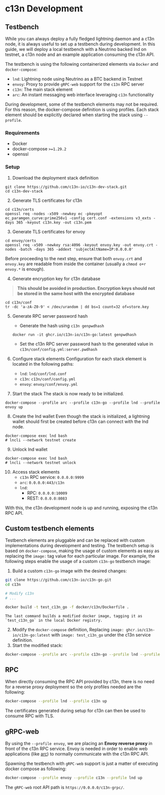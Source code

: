 # c13n Development

## Testbench
While you can always deploy a fully fledged lightning daemon and a c13n node, it is always useful to set up a testbench during development. In this guide, we will deploy a local testbench with a Neutrino backed lnd on testnet, a c13n node and an example application consuming the c13n API.

The testbench is using the following containerized elements via `Docker` and `docker-compose`:

* `lnd`: Lightning node using Neutrino as a BTC backend in Testnet
* `envoy`: Proxy to provide `gRPC-web` support for the `c13n` RPC server
* `c13n`: The main stack element
* `arc`: An instant messaging web interface leveraging `c13n` functionality

During development, some of the testbench elements may not be required. For this reason, the docker-compose definition is using profiles. Each stack element should be explicitly declared when starting the stack using `--profile`.

### Requirements
* Docker
* docker-compose `>=1.29.2`
* openssl

### Setup

1. Download the deployment stack definition
```shell
git clone https://github.com/c13n-io/c13n-dev-stack.git
cd c13n-dev-stack
```

2. Generate TLS certificates for c13n
```shell
cd c13n/certs
openssl req -nodes -x509 -newkey ec -pkeyopt ec_paramgen_curve:prime256v1 -config cert.conf -extensions v3_exts -days 365 -keyout c13n.key -out c13n.pem
```

3. Generate TLS certificates for envoy
```shell
cd envoy/certs
openssl req -x509 -newkey rsa:4096 -keyout envoy.key -out envoy.crt -nodes -batch -days 365 -addext 'subjectAltName=IP:0.0.0.0'
```
Before proceeding to the next step, ensure that both `envoy.crt` and `envoy.key` are readable from inside the container (usually a `chmod o+r envoy.*` is enough).

4. Generate encryption key for c13n database
> **This should be avoided in production. Encryption keys should not be stored in the same host with the encrypted database**
```shell
cd c13n/conf
tr -dc 'a-zA-Z0-9' < /dev/urandom | dd bs=1 count=32 of=store.key
```

5. Generate RPC server password hash
    * Generate the hash using `c13n genpwdhash`
    ```shell
    docker run -it ghcr.io/c13n-io/c13n-go:latest genpwdhash
    ```
    * Set the c13n RPC server password hash to the generated value in `c13n/conf/config.yml:server.pwdhash`

6. Configure stack elements
Configuration for each stack element is located in the following paths:
    * `lnd`: `lnd/conf/lnd.conf`
    * `c13n`: `c13n/conf/config.yml`
    * `envoy`: `envoy/conf/envoy.yml`

7. Start the stack
The stack is now ready to be initialized.
```shell
docker-compose --profile arc --profile c13n-go --profile lnd --profile envoy up
```

8. Create the lnd wallet
Even though the stack is initialized, a lightning wallet should first be created before c13n can connect with the lnd node.
```shell
docker-compose exec lnd bash
# lncli --network testnet create
```

9. Unlock lnd wallet
```shell
docker-compose exec lnd bash
# lncli --network testnet unlock
```

10. Access stack elements
    * `c13n` RPC service: `0.0.0.0:9999`
    * `arc`: `0.0.0.0:443/c13n`
    * `lnd`:
        * RPC: `0.0.0.0:10009`
        * REST: `0.0.0.0:8083`

With this, the c13n development node is up and running, exposing the c13n RPC API.

## Custom testbench elements
Testbench elements are pluggable and can be replaced with custom implementations during development and testing. The testbench setup is based on `docker-compose`, making the usage of custom elements as easy as replacing the `image:` tag value for each particular image. For example, the following steps enable the usage of a custom `c13n-go` testbench image:

1. Build a custom `c13n-go` image with the desired changes:
```bash
git clone https://github.com/c13n-io/c13n-go.git
cd c13n

# Modify c13n
# ...

docker build -t test_c13n_go -f docker/c13n/Dockerfile . 
```

    The last command builds a modified docker image, tagging it as `test_c13n_go` in the local Docker registry.

2. Modify the `docker-compose` definition, Replacing `image: ghcr.io/c13n-io/c13n-go:latest` with `image: test_c13n_go` under the c13n service definition.
3. Start the modified stack:
```bash
docker-compose --profile arc --profile c13n-go --profile lnd --profile envoy up
```

## RPC
When directly consuming the RPC API provided by c13n, there is no need for a reverse proxy deployment so the only profiles needed are the following:

```bash
docker-compose --profile lnd --profile c13n up
```

The certificates generated during setup for c13n can then be used to consume RPC with TLS.

## gRPC-web
By using the `--profile envoy`, we are placing an **Envoy reverse proxy** in front of the c13n RPC service. Envoy is needed in order to enable web applications (like [arc](https://github.com/c13n-io/arc/)) to normally communicate with the c13n RPC API.

Spawning the testbench with `gRPC-web` support is just a matter of executing docker compose as following:

```bash
docker-compose --profile envoy --profile c13n --profile lnd up
```

The `gRPC-web` root API path is `https://0.0.0.0/c13n-grpc/`.
